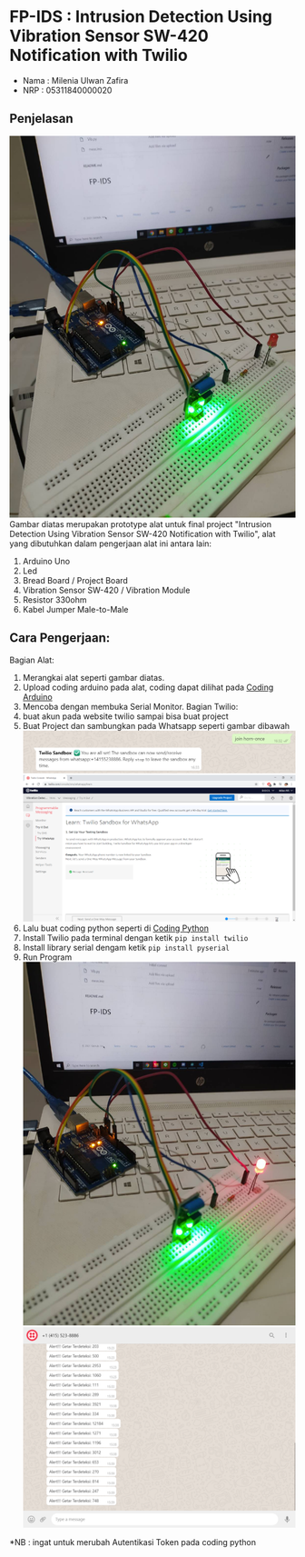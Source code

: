 # FP-IDS : Intrusion Detection Using Vibration Sensor SW-420 Notification with Twilio

  * Nama  : Milenia Ulwan Zafira 
  * NRP   : 05311840000020
  
## Penjelasan
![Prototype alat](https://github.com/MilenFifi/FP-IDS/blob/main/84482.jpg)
Gambar diatas merupakan prototype alat untuk final project "Intrusion Detection Using Vibration Sensor SW-420 Notification with Twilio", alat yang dibutuhkan dalam pengerjaan alat ini antara lain:
  1. Arduino Uno
  2. Led
  3. Bread Board / Project Board
  4. Vibration Sensor SW-420 / Vibration Module
  5. Resistor 330ohm
  6. Kabel Jumper Male-to-Male

## Cara Pengerjaan:
Bagian Alat:
1. Merangkai alat seperti gambar diatas.
2. Upload coding arduino pada alat, coding dapat dilihat pada [Coding Arduino](https://github.com/MilenFifi/FP-IDS/blob/main/meas.ino)
3. Mencoba dengan membuka Serial Monitor.
Bagian Twilio:
1. buat akun pada website twilio sampai bisa buat project
2. Buat Project dan sambungkan pada Whatsapp seperti gambar dibawah
![WA Twilio](https://github.com/MilenFifi/FP-IDS/blob/main/twilio%20join.PNG)
![Twilio WA](https://github.com/MilenFifi/FP-IDS/blob/main/twilio.PNG)
3. Lalu buat coding python seperti di [Coding Python](https://github.com/MilenFifi/FP-IDS/blob/main/Vib.py)
4. Install Twilio pada terminal dengan ketik ``pip install twilio``
5. Install library serial dengam ketik ``pip install pyserial``
6. Run Program
![Alat Getar](https://github.com/MilenFifi/FP-IDS/blob/main/84425.jpg)
![Deteksi](https://github.com/MilenFifi/FP-IDS/blob/main/Capture.PNG)

*NB : ingat untuk merubah Autentikasi Token pada coding python
